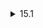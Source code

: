 <details>
  <summary>15.1</summary>

  Both of them can be considered a running unit of program. A thread belongs to a running process, which can have multiple running threads within it, but not the other way around. In other words, a running process has at least one main thread in it, so there can be a multi-threaded process, but there's no such thing as "a multi-processed thread".
</details>
